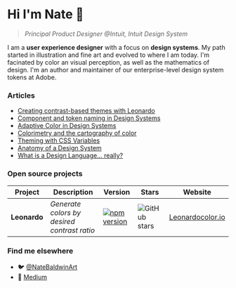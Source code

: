 # Hi I'm Nate 👋 
>_Principal Product Designer @Intuit, Intuit Design System_

I am a **user experience designer** with a focus on **design systems**. My path started in illustration and fine art and evolved to where I am today. I'm facinated by color an visual perception, as well as the mathematics of design. I'm an author and maintainer of our enterprise-level design system tokens at Adobe.


### Articles
- [Creating contrast-based themes with Leonardo](https://uxdesign.cc/creating-contrast-based-themes-with-leonardo-32b6219a090f)
- [Component and token naming in Design Systems](https://medium.com/@NateBaldwin/component-and-token-naming-in-design-systems-366bad54843f)
- [Adaptive Color in Design Systems](https://medium.com/thinking-design/adaptive-color-in-design-systems-7bcd2e664fa0)
- [Colorimetry and the cartography of color](https://medium.com/@NateBaldwin/colorimetry-and-the-cartography-of-color-415ef5315c0a)
- [Theming with CSS Variables](https://medium.com/@NateBaldwin/theming-with-css-variables-d7acddd3a699)
- [Anatomy of a Design System](https://blog.producthive.org/anatomy-of-a-design-system-7a6b0677bf5)
- [What is a Design Language… really?](https://medium.com/thinking-design/what-is-a-design-language-really-cd1ef87be793)


### Open source projects

|  Project | Description | Version | Stars | Website |
|----------|-------------|---------|-------|---------|
| **Leonardo** | _Generate colors by desired contrast ratio_ | [![npm version](https://badge.fury.io/js/%40adobe%2Fleonardo-contrast-colors.svg)](https://badge.fury.io/js/%40adobe%2Fleonardo-contrast-colors)  | ![GitHub stars](https://img.shields.io/github/stars/adobe/leonardo) | [Leonardocolor.io](https://leonardocolor.io) |


### Find me elsewhere
- 🐦 [@NateBaldwinArt](https://twitter.com/NateBaldwinArt)
- 📝 [Medium](https://medium.com/@NateBaldwin)

